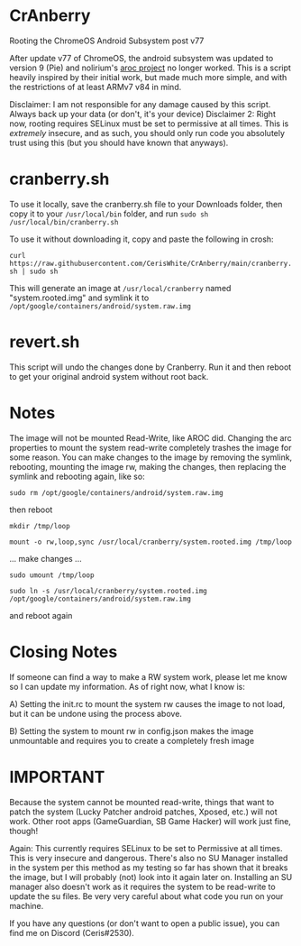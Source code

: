 # CrAnberry
Rooting the ChromeOS Android Subsystem post v77

After update v77 of ChromeOS, the android subsystem was updated to version 9 (Pie) and nolirium's [aroc project](https://github.com/nolirium/aroc) no longer worked. This is a script heavily inspired by their initial work, but made much more simple, and with the restrictions of at least ARMv7 v84 in mind.

Disclaimer: I am not responsible for any damage caused by this script. Always back up your data (or don't, it's your device)
Disclaimer 2: Right now, rooting requires SELinux must be set to permissive at all times. This is *extremely* insecure, and as such, you should only run code you absolutely trust using this (but you should have known that anyways).

# cranberry.sh

To use it locally, save the cranberry.sh file to your Downloads folder, then copy it to your `/usr/local/bin` folder, and run `sudo sh /usr/local/bin/cranberry.sh`

To use it without downloading it, copy and paste the following in crosh: 

`curl https://raw.githubusercontent.com/CerisWhite/CrAnberry/main/cranberry.sh | sudo sh`

This will generate an image at `/usr/local/cranberry` named "system.rooted.img" and symlink it to `/opt/google/containers/android/system.raw.img`

# revert.sh

This script will undo the changes done by Cranberry. Run it and then reboot to get your original android system without root back.

# Notes

The image will not be mounted Read-Write, like AROC did. Changing the arc properties to mount the system read-write completely trashes the image for some reason. You can make changes to the image by removing the symlink, rebooting, mounting the image rw, making the changes, then replacing the symlink and rebooting again, like so:


`sudo rm /opt/google/containers/android/system.raw.img`

then reboot

`mkdir /tmp/loop`

`mount -o rw,loop,sync /usr/local/cranberry/system.rooted.img /tmp/loop`

... make changes ...

`sudo umount /tmp/loop`

`sudo ln -s /usr/local/cranberry/system.rooted.img /opt/google/containers/android/system.raw.img`

and reboot again

# Closing Notes
If someone can find a way to make a RW system work, please let me know so I can update my information. As of right now, what I know is:

A) Setting the init.rc to mount the system rw causes the image to not load, but it can be undone using the process above.

B) Setting the system to mount rw in config.json makes the image unmountable and requires you to create a completely fresh image

# IMPORTANT
Because the system cannot be mounted read-write, things that want to patch the system (Lucky Patcher android patches, Xposed, etc.) will not work. Other root apps (GameGuardian, SB Game Hacker) will work just fine, though!

Again: This currently requires SELinux to be set to Permissive at all times. This is very insecure and dangerous. There's also no SU Manager installed in the system per this method as my testing so far has shown that it breaks the image, but I will probably (not) look into it again later on. Installing an SU manager also doesn't work as it requires the system to be read-write to update the su files. Be very very careful about what code you run on your machine.

If you have any questions (or don't want to open a public issue), you can find me on Discord (Ceris#2530).
